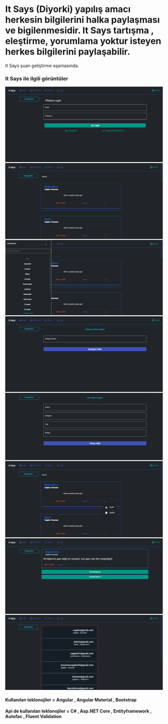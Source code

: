 # It Says (Diyorki) yapılış amacı herkesin bilgilerini halka paylaşması ve bigilenmesidir. It Says tartışma , eleştirme, yorumlama yoktur isteyen herkes bilgilerini paylaşabilir.
It Says şuan geliştirme aşamasında.
<h3>It Says ile ilgili görüntüler</h3>

<img src="https://github.com/cagdask61/ItSaysFrontEnd/blob/master/src/assets/Img/AngularImg/AngularImg1.png"/>
<img src="https://github.com/cagdask61/ItSaysFrontEnd/blob/master/src/assets/Img/AngularImg/AngularImg2.png"/>
<img src="https://github.com/cagdask61/ItSaysFrontEnd/blob/master/src/assets/Img/AngularImg/AngularImg3.png"/>
<img src="https://github.com/cagdask61/ItSaysFrontEnd/blob/master/src/assets/Img/AngularImg/AngularImg4.png"/>
<img src="https://github.com/cagdask61/ItSaysFrontEnd/blob/master/src/assets/Img/AngularImg/AngularImg5.png"/>
<img src="https://github.com/cagdask61/ItSaysFrontEnd/blob/master/src/assets/Img/AngularImg/AngularImg6.png"/>
<img src="https://github.com/cagdask61/ItSaysFrontEnd/blob/master/src/assets/Img/AngularImg/AngularImg7.png"/>
<img src="https://github.com/cagdask61/ItSaysFrontEnd/blob/master/src/assets/Img/AngularImg/AngularImg8.png"/>


<h4>Kullanılan teklonojiler = Angular , Angular Material , Bootstrap </h4>
<h4>Api de  kullanılan teklonojiler = C# , Asp.NET Core , Entityframework , Autofac , Fluent Validation </h4>
